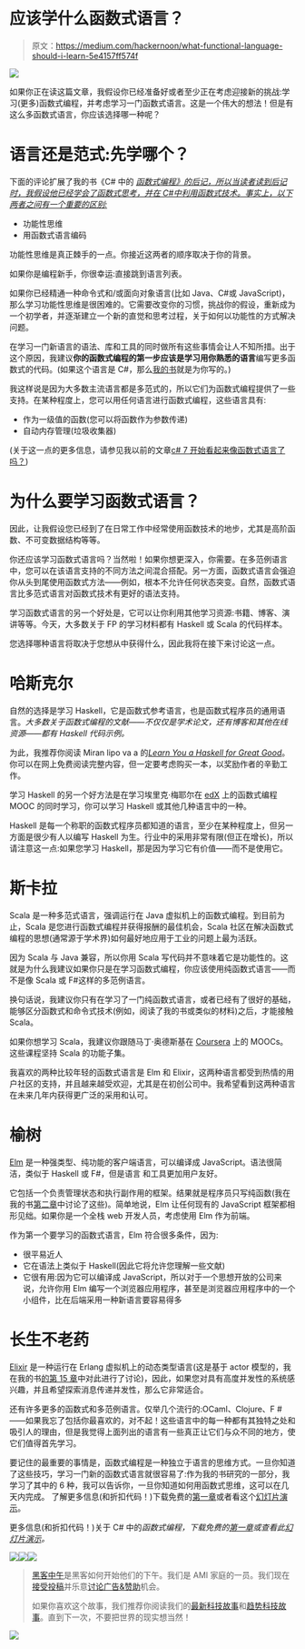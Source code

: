 # 应该学什么函数式语言？

> 原文：<https://medium.com/hackernoon/what-functional-language-should-i-learn-5e4157ff574f>

![](img/0f74320aaa3b57e6c11bdb3dd4b4683c.png)

如果你正在读这篇文章，我假设你已经准备好或者至少正在考虑迎接新的挑战:学习(更多)函数式编程，并考虑学习一门函数式语言。这是一个伟大的想法！但是有这么多函数式语言，你应该选择哪一种呢？

# 语言还是范式:先学哪个？

下面的评论扩展了我的书《C# 中的 [*函数式编程》的后记，所以当读者读到后记时，我假设他已经学会了函数式思考，并在 C#中利用函数式技术。事实上，以下两者之间有一个重要的区别:*](https://www.manning.com/books/functional-programming-in-c-sharp?a_aid=functional-programming-in-c-sharp&a_bid=ad9af506)

*   功能性思维
*   用函数式语言编码

功能性思维是真正棘手的一点。你接近这两者的顺序取决于你的背景。

如果你是编程新手，你很幸运:直接跳到语言列表。

如果你已经精通一种命令式和/或面向对象语言(比如 Java、C#或 JavaScript)，那么学习功能性思维是很困难的。它需要改变你的习惯，挑战你的假设，重新成为一个初学者，并逐渐建立一个新的直觉和思考过程，关于如何以功能性的方式解决问题。

在学习一门新语言的语法、库和工具的同时做所有这些事情会让人不知所措。出于这个原因，我建议**你的函数式编程的第一步应该是学习用你熟悉的语言**编写更多函数式的代码。(如果这个语言是 C#，那么[我的书](https://www.manning.com/books/functional-programming-in-c-sharp?a_aid=functional-programming-in-c-sharp&a_bid=ad9af506)就是为你写的。)

我这样说是因为大多数主流语言都是多范式的，所以它们为函数式编程提供了一些支持。在某种程度上，您可以用任何语言进行函数式编程，这些语言具有:

*   作为一级值的函数(您可以将函数作为参数传递)
*   自动内存管理(垃圾收集器)

(关于这一点的更多信息，请参见我以前的文章[c# 7 开始看起来像函数式语言了吗？](https://hackernoon.com/is-c-7-starting-to-look-like-a-functional-language-d4326b427aaa))

# 为什么要学习函数式语言？

因此，让我假设您已经到了在日常工作中经常使用函数技术的地步，尤其是高阶函数、不可变数据结构等等。

你还应该学习函数式语言吗？当然啦！如果你想更深入，你需要。在多范例语言中，您可以在该语言支持的不同方法之间混合搭配。另一方面，函数式语言会强迫你从头到尾使用函数式方法——例如，根本不允许任何状态突变。自然，函数式语言比多范式语言对函数式技术有更好的语法支持。

学习函数式语言的另一个好处是，它可以让你利用其他学习资源:书籍、博客、演讲等等。今天，大多数关于 FP 的学习材料都有 Haskell 或 Scala 的代码样本。

您选择哪种语言将取决于您想从中获得什么，因此我将在接下来讨论这一点。

# 哈斯克尔

自然的选择是学习 Haskell，它是函数式参考语言，也是函数式程序员的通用语言。*大多数关于函数式编程的文献——不仅仅是学术论文，还有博客和其他在线资源——都有 Haskell 代码示例。*

为此，我推荐你阅读 Miran lipo va a 的[*Learn You a Haskell for Great Good*](http://learnyouahaskell.com/)。你可以在网上免费阅读完整内容，但一定要考虑购买一本，以奖励作者的辛勤工作。

学习 Haskell 的另一个好方法是在学习埃里克·梅耶尔在 [edX](https://www.edx.org/) 上的函数式编程 MOOC 的同时学习，你可以学习 Haskell 或其他几种语言中的一种。

Haskell 是每一个称职的函数式程序员都知道的语言，至少在某种程度上，但另一方面是很少有人以编写 Haskell 为生。行业中的采用非常有限(但正在增长)，所以请注意这一点:如果您学习 Haskell，那是因为学习它有价值——而不是使用它。

# 斯卡拉

Scala 是一种多范式语言，强调运行在 Java 虚拟机上的函数式编程。到目前为止，Scala 是您进行函数式编程并获得报酬的最佳机会，Scala 社区在解决函数式编程的思想(通常源于学术界)如何最好地应用于工业的问题上最为活跃。

因为 Scala 与 Java 兼容，所以你用 Scala 写代码并不意味着它是功能性的。这就是为什么我建议如果你只是在学习函数式编程，你应该使用纯函数式语言——而不是像 Scala 或 F#这样的多范例语言。

换句话说，我建议你只有在学习了一门纯函数式语言，或者已经有了很好的基础，能够区分函数式和命令式技术(例如，阅读了我的书或类似的材料)之后，才能接触 Scala。

如果你想学习 Scala，我建议你跟随马丁·奥德斯基在 [Coursera](https://www.coursera.org/) 上的 MOOCs。这些课程坚持 Scala 的功能子集。

我喜欢的两种比较年轻的函数式语言是 Elm 和 Elixir，这两种语言都受到热情的用户社区的支持，并且越来越受欢迎，尤其是在初创公司中。我希望看到这两种语言在未来几年内获得更广泛的采用和认可。

# 榆树

[Elm](http://elm-lang.org/) 是一种强类型、纯功能的客户端语言，可以编译成 JavaScript。语法很简洁，类似于 Haskell 或 F#，但是语言
和工具更加用户友好。

它包括一个负责管理状态和执行副作用的框架。结果就是程序员只写纯函数(我在我的书[第二章](https://www.manning.com/books/functional-programming-in-c-sharp?a_aid=functional-programming-in-c-sharp&a_bid=ad9af506)中讨论了这些)。简单地说，Elm 让任何现有的 JavaScript 框架都相形见绌。如果你是一个全栈 web 开发人员，考虑使用 Elm 作为前端。

作为第一个要学习的函数式语言，Elm 符合很多条件，因为:

*   很平易近人
*   它在语法上类似于 Haskell(因此它将允许您理解一些文献)
*   它很有用:因为它可以编译成 JavaScript，所以对于一个思想开放的公司来说，允许你用 Elm 编写一个浏览器应用程序，甚至是浏览器应用程序中的一个小组件，比在后端采用一种新语言要容易得多

# 长生不老药

[Elixir](http://elixir-lang.org/) 是一种运行在 Erlang 虚拟机上的动态类型语言(这是基于 actor 模型的，我在我的书[的第 15 章](https://www.manning.com/books/functional-programming-in-c-sharp?a_aid=functional-programming-in-c-sharp&a_bid=ad9af506)中对此进行了讨论)，因此，如果您对具有高度并发性的系统感兴趣，并且希望探索消息传递并发性，那么它非常适合。

还有许多更多的函数式和多范例语言。仅举几个流行的:OCaml、Clojure、F #——如果我忘了包括你最喜欢的，对不起！这些语言中的每一种都有其独特之处和吸引人的理由，但是我觉得上面列出的语言有一些真正让它们与众不同的地方，使它们值得首先学习。

要记住的最重要的事情是，函数式编程是一种独立于语言的思维方式。一旦你知道了这些技巧，学习一门新的函数式语言就很容易了:作为我的书研究的一部分，我学习了其中的 6 种，我可以告诉你，一旦你知道如何用函数式思维，这可以在几天内完成。
了解更多信息(和折扣代码！)下载免费的[第一章](https://www.manning.com/books/functional-programming-in-c-sharp?a_aid=functional-programming-in-c-sharp&a_bid=ad9af506)或者看这个[幻灯片演示](http://www.slideshare.net/ManningBooks/a-pragmatic-approach-to-functional-programming)。

更多信息(和折扣代码！)关于 C# 中的*函数式编程，下载免费的[第一章](https://www.manning.com/books/functional-programming-in-c-sharp?a_aid=functional-programming-in-c-sharp&a_bid=ad9af506)或查看此[幻灯片演示](http://www.slideshare.net/ManningBooks/a-pragmatic-approach-to-functional-programming)。*

[![](img/50ef4044ecd4e250b5d50f368b775d38.png)](http://bit.ly/HackernoonFB)[![](img/979d9a46439d5aebbdcdca574e21dc81.png)](https://goo.gl/k7XYbx)[![](img/2930ba6bd2c12218fdbbf7e02c8746ff.png)](https://goo.gl/4ofytp)

> [黑客中午](http://bit.ly/Hackernoon)是黑客如何开始他们的下午。我们是 AMI 家庭的一员。我们现在[接受投稿](http://bit.ly/hackernoonsubmission)并乐意[讨论广告&赞助](mailto:partners@amipublications.com)机会。
> 
> 如果你喜欢这个故事，我们推荐你阅读我们的[最新科技故事](http://bit.ly/hackernoonlatestt)和[趋势科技故事](https://hackernoon.com/trending)。直到下一次，不要把世界的现实想当然！

![](img/be0ca55ba73a573dce11effb2ee80d56.png)